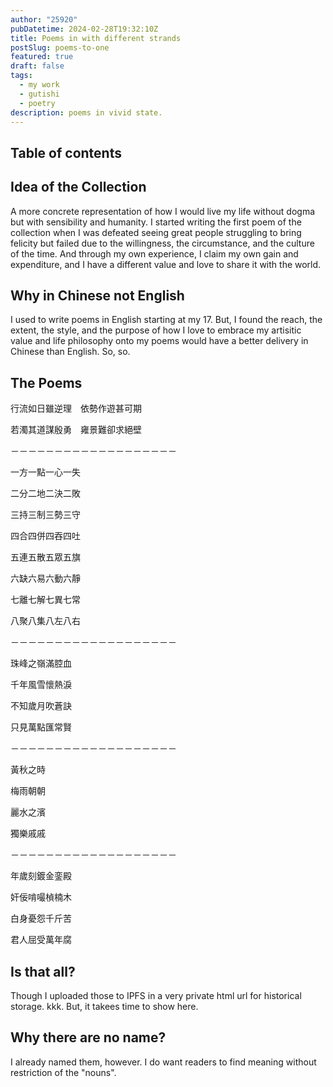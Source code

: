 ```yaml
---
author: "25920"
pubDatetime: 2024-02-28T19:32:10Z
title: Poems in with different strands
postSlug: poems-to-one
featured: true
draft: false
tags:
  - my work
  - gutishi
  - poetry
description: poems in vivid state.
---
```


## Table of contents

## Idea of the Collection

A more concrete representation of how I would live my life without dogma but with sensibility and humanity. I started writing the first poem of the collection when I was defeated seeing great people struggling to bring felicity but failed due to the willingness, the circumstance, and the culture of the time. And through my own experience, I claim my own gain and expenditure, and I have a different value and love to share it with the world.

## Why in Chinese not English

I used to write poems in English starting at my 17. But, I found the reach, the extent, the style, and the purpose of how I love to embrace my artisitic value and life philosophy onto my poems would have a better delivery in Chinese than English. So, so.

## The Poems

行流如日雖逆理　依勢作遊甚可期

若濁其道謀殷勇　雍景難卻求絕壁

－－－－－－－－－－－－－－－－－－－

一方一點一心一失

二分二地二決二敗

三持三制三勢三守

四合四併四吞四吐

五連五散五眾五旗

六缺六易六動六靜

七離七解七異七常

八聚八集八左八右

－－－－－－－－－－－－－－－－－－－

珠峰之嶺滿腔血

千年風雪懷熱淚

不知歲月吹蒼訣

只見萬點匯常賢

－－－－－－－－－－－－－－－－－－－

黃秋之時

梅雨朝朝

麗水之濱

獨樂戚戚

－－－－－－－－－－－－－－－－－－－

年歲刻鍍金銮殿

奸佞啃嘬楨楠木

白身憂怨千斤苦

君人屈受萬年腐

## Is that all?

Though I uploaded those to IPFS in a very private html url for historical storage. kkk. But, it takees time to show here.

## Why there are no name?

I already named them, however. I do want readers to find meaning without restriction of the "nouns".
